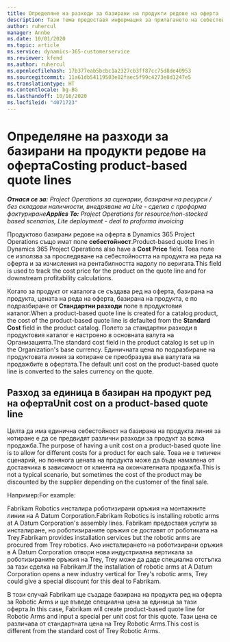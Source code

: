```yaml
---
title: Определяне на разходи за базирани на продукти редове на оферта
description: Тази тема предоставя информация за прилагането на себестойност към базиран на проект ред на оферта.
author: ruhercul
manager: Annbe
ms.date: 10/01/2020
ms.topic: article
ms.service: dynamics-365-customerservice
ms.reviewer: kfend
ms.author: ruhercul
ms.openlocfilehash: 17b377eab5bcbc1a2327cb3ff87cc75d8de40953
ms.sourcegitcommit: 11a61db54119503e82faec5f99c4273e8d1247e5
ms.translationtype: HT
ms.contentlocale: bg-BG
ms.lasthandoff: 10/16/2020
ms.locfileid: "4071723"
---
```

# <a name="costing-product-based-quote-lines"></a><span data-ttu-id="33477-103">Определяне на разходи за базирани на продукти редове на оферта</span><span class="sxs-lookup"><span data-stu-id="33477-103">Costing product-based quote lines</span></span>

<span data-ttu-id="33477-104">_**Отнася се за:** Project Operations за сценарии, базирани на ресурси / без складови наличности, внедряване на Lite - сделка с проформа фактуриране_</span><span class="sxs-lookup"><span data-stu-id="33477-104">_**Applies To:** Project Operations for resource/non-stocked based scenarios, Lite deployment - deal to proforma invoicing_</span></span>


<span data-ttu-id="33477-105">Продуктово базирани редове на оферта в Dynamics 365 Project Operations също имат поле **себестойност**.</span><span class="sxs-lookup"><span data-stu-id="33477-105">Product-based quote lines in Dynamics 365 Project Operations also have a **Cost Price** field.</span></span> <span data-ttu-id="33477-106">Това поле се използва за проследяване на себестойността на продукта на реда на оферта и за изчисления на рентабилността надолу по веригата.</span><span class="sxs-lookup"><span data-stu-id="33477-106">This field is used to track the cost price for the product on the quote line and for downstream profitability calculations.</span></span>

<span data-ttu-id="33477-107">Когато за продукт от каталога се създава ред на оферта, базирана на продукта, цената на реда на оферта, базирана на продукта, е по подразбиране от **Стандартни разходи** поле в продуктовия каталог.</span><span class="sxs-lookup"><span data-stu-id="33477-107">When a product-based quote line is created for a catalog product, the cost of the product-based quote line is defaulted from the **Standard Cost** field in the product catalog.</span></span> <span data-ttu-id="33477-108">Полето за стандартни разходи в продуктовия каталог е настроено в основната валута на Организацията.</span><span class="sxs-lookup"><span data-stu-id="33477-108">The standard cost field in the product catalog is set up in the Organization's base currency.</span></span> <span data-ttu-id="33477-109">Единичната цена по подразбиране на продуктовата линия за котиране се преобразува във валутата на продажбите в офертата.</span><span class="sxs-lookup"><span data-stu-id="33477-109">The default unit cost on the product-based quote line is converted to the sales currency on the quote.</span></span>

## <a name="unit-cost-on-a-product-based-quote-line"></a><span data-ttu-id="33477-110">Разход за единица в базиран на продукт ред на оферта</span><span class="sxs-lookup"><span data-stu-id="33477-110">Unit cost on a product-based quote line</span></span>

<span data-ttu-id="33477-111">Целта да има единична себестойност на базирана на продукта линия за котиране е да се предвидят различни разходи за продукт за всяка продажба.</span><span class="sxs-lookup"><span data-stu-id="33477-111">The purpose of having a unit cost on a product-based quote line is to allow for different costs for a product for each sale.</span></span> <span data-ttu-id="33477-112">Това не е типичен сценарий, но понякога цената на продукта може да бъде намалена от доставчика в зависимост от клиента на окончателната продажба.</span><span class="sxs-lookup"><span data-stu-id="33477-112">This is not a typical scenario, but sometimes the cost of the product may be discounted by the supplier depending on the customer of the final sale.</span></span>

<span data-ttu-id="33477-113">Например:</span><span class="sxs-lookup"><span data-stu-id="33477-113">For example:</span></span>

<span data-ttu-id="33477-114">Fabrikam Robotics инсталира роботизирани оръжия на монтажните линии на A Datum Corporation.</span><span class="sxs-lookup"><span data-stu-id="33477-114">Fabrikam Robotics is installing robotic arms at A Datum Corporation's assembly lines.</span></span> <span data-ttu-id="33477-115">Fabrikam предоставя услуги за инсталиране, но роботизираните оръжия се доставят от роботиката на Trey.</span><span class="sxs-lookup"><span data-stu-id="33477-115">Fabrikam provides installation services but the robotic arms are procured from Trey robotics.</span></span> <span data-ttu-id="33477-116">Ако инсталирането на роботизирани оръжия в A Datum Corporation отвори нова индустриална вертикала за роботизираните оръжия на Trey, Trey може да даде специална отстъпка за тази сделка на Fabrikam.</span><span class="sxs-lookup"><span data-stu-id="33477-116">If the installation of robotic arms at A Datum Corporation opens a new industry vertical for Trey's robotic arms, Trey could give a special discount for this deal to Fabrikam.</span></span>

<span data-ttu-id="33477-117">В този случай Fabrikam ще създаде базирана на продукта ред на оферта за Robotic Arms и ще въведе специална цена за единица за тази оферта.</span><span class="sxs-lookup"><span data-stu-id="33477-117">In this case, Fabrikam will create product-based quote line for Robotic Arms and input a special per unit cost for this quote.</span></span> <span data-ttu-id="33477-118">Тази цена се различава от стандартната цена на Trey Robotic Arms.</span><span class="sxs-lookup"><span data-stu-id="33477-118">This cost is different from the standard cost of Trey Robotic Arms.</span></span>
